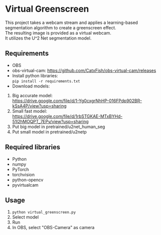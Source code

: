 # Virtual Greenscreen

This project takes a webcam stream and applies a learning-based segmentation algorithm to create a greenscreen effect.   
The resulting image is provided as a virtual webcam.    
It utilizes the U^2 Net segmentation model.

## Requirements

- OBS
- obs-virtual-cam:
https://github.com/CatxFish/obs-virtual-cam/releases
- Install python libraries: <br>
`pip install -r requirements.txt`
- Download models:
1. Big accurate model: <br>
https://drive.google.com/file/d/1-Yg0cxgrNhHP-016FPdp902BR-kSsA4P/view?usp=sharing
2. Small fast model: <br>
https://drive.google.com/file/d/1rbSTGKAE-MTxBYHd-51l2hMOQPT_7EPy/view?usp=sharing
3. Put big model in pretrained/u2net_human_seg
4. Put small model in pretrained/u2netp

## Required libraries

- Python
- numpy
- PyTorch 
- torchvision
- python-opencv
- pyvirtualcam

## Usage

1. `python virtual_greenscreen.py`
2. Select model
3. Run
4. In OBS, select "OBS-Camera" as camera
